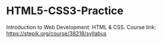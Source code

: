 # HTML5-CSS3-Practice
Introduction to Web Development: HTML &amp; CSS.  Course link: https://stepik.org/course/38218/syllabus
